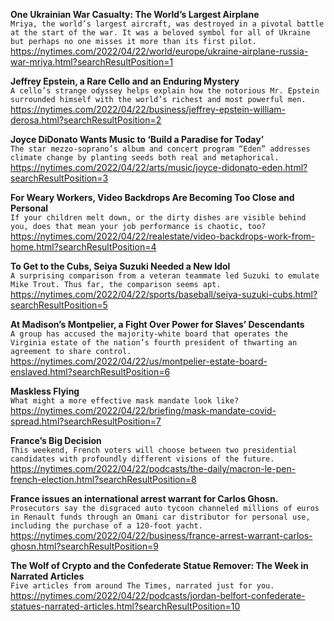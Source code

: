 **One Ukrainian War Casualty: The World’s Largest Airplane**\
`Mriya, the world’s largest aircraft, was destroyed in a pivotal battle at the start of the war. It was a beloved symbol for all of Ukraine but perhaps no one misses it more than its first pilot.`\
https://nytimes.com/2022/04/22/world/europe/ukraine-airplane-russia-war-mriya.html?searchResultPosition=1

**Jeffrey Epstein, a Rare Cello and an Enduring Mystery**\
`A cello’s strange odyssey helps explain how the notorious Mr. Epstein surrounded himself with the world’s richest and most powerful men.`\
https://nytimes.com/2022/04/22/business/jeffrey-epstein-william-derosa.html?searchResultPosition=2

**Joyce DiDonato Wants Music to ‘Build a Paradise for Today’**\
`The star mezzo-soprano’s album and concert program “Eden” addresses climate change by planting seeds both real and metaphorical.`\
https://nytimes.com/2022/04/22/arts/music/joyce-didonato-eden.html?searchResultPosition=3

**For Weary Workers, Video Backdrops Are Becoming Too Close and Personal**\
`If your children melt down, or the dirty dishes are visible behind you, does that mean your job performance is chaotic, too?`\
https://nytimes.com/2022/04/22/realestate/video-backdrops-work-from-home.html?searchResultPosition=4

**To Get to the Cubs, Seiya Suzuki Needed a New Idol**\
`A surprising comparison from a veteran teammate led Suzuki to emulate Mike Trout. Thus far, the comparison seems apt.`\
https://nytimes.com/2022/04/22/sports/baseball/seiya-suzuki-cubs.html?searchResultPosition=5

**At Madison’s Montpelier, a Fight Over Power for Slaves’ Descendants**\
`A group has accused the majority-white board that operates the Virginia estate of the nation’s fourth president of thwarting an agreement to share control.`\
https://nytimes.com/2022/04/22/us/montpelier-estate-board-enslaved.html?searchResultPosition=6

**Maskless Flying**\
`What might a more effective mask mandate look like?`\
https://nytimes.com/2022/04/22/briefing/mask-mandate-covid-spread.html?searchResultPosition=7

**France’s Big Decision**\
`This weekend, French voters will choose between two presidential candidates with profoundly different visions of the future.`\
https://nytimes.com/2022/04/22/podcasts/the-daily/macron-le-pen-french-election.html?searchResultPosition=8

**France issues an international arrest warrant for Carlos Ghosn.**\
`Prosecutors say the disgraced auto tycoon channeled millions of euros in Renault funds through an Omani car distributor for personal use, including the purchase of a 120-foot yacht.`\
https://nytimes.com/2022/04/22/business/france-arrest-warrant-carlos-ghosn.html?searchResultPosition=9

**The Wolf of Crypto and the Confederate Statue Remover: The Week in Narrated Articles**\
`Five articles from around The Times, narrated just for you.`\
https://nytimes.com/2022/04/22/podcasts/jordan-belfort-confederate-statues-narrated-articles.html?searchResultPosition=10

